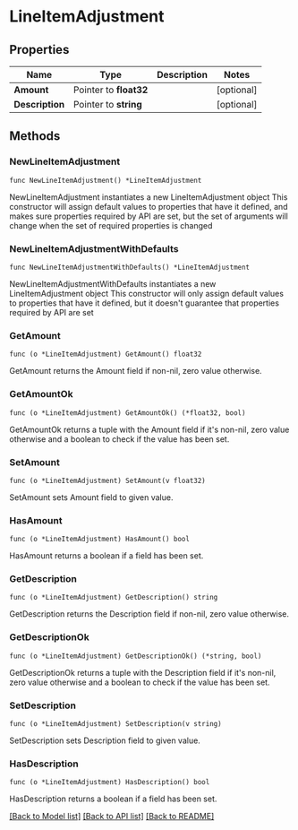 # LineItemAdjustment

## Properties

Name | Type | Description | Notes
------------ | ------------- | ------------- | -------------
**Amount** | Pointer to **float32** |  | [optional] 
**Description** | Pointer to **string** |  | [optional] 

## Methods

### NewLineItemAdjustment

`func NewLineItemAdjustment() *LineItemAdjustment`

NewLineItemAdjustment instantiates a new LineItemAdjustment object
This constructor will assign default values to properties that have it defined,
and makes sure properties required by API are set, but the set of arguments
will change when the set of required properties is changed

### NewLineItemAdjustmentWithDefaults

`func NewLineItemAdjustmentWithDefaults() *LineItemAdjustment`

NewLineItemAdjustmentWithDefaults instantiates a new LineItemAdjustment object
This constructor will only assign default values to properties that have it defined,
but it doesn't guarantee that properties required by API are set

### GetAmount

`func (o *LineItemAdjustment) GetAmount() float32`

GetAmount returns the Amount field if non-nil, zero value otherwise.

### GetAmountOk

`func (o *LineItemAdjustment) GetAmountOk() (*float32, bool)`

GetAmountOk returns a tuple with the Amount field if it's non-nil, zero value otherwise
and a boolean to check if the value has been set.

### SetAmount

`func (o *LineItemAdjustment) SetAmount(v float32)`

SetAmount sets Amount field to given value.

### HasAmount

`func (o *LineItemAdjustment) HasAmount() bool`

HasAmount returns a boolean if a field has been set.

### GetDescription

`func (o *LineItemAdjustment) GetDescription() string`

GetDescription returns the Description field if non-nil, zero value otherwise.

### GetDescriptionOk

`func (o *LineItemAdjustment) GetDescriptionOk() (*string, bool)`

GetDescriptionOk returns a tuple with the Description field if it's non-nil, zero value otherwise
and a boolean to check if the value has been set.

### SetDescription

`func (o *LineItemAdjustment) SetDescription(v string)`

SetDescription sets Description field to given value.

### HasDescription

`func (o *LineItemAdjustment) HasDescription() bool`

HasDescription returns a boolean if a field has been set.


[[Back to Model list]](../README.md#documentation-for-models) [[Back to API list]](../README.md#documentation-for-api-endpoints) [[Back to README]](../README.md)


